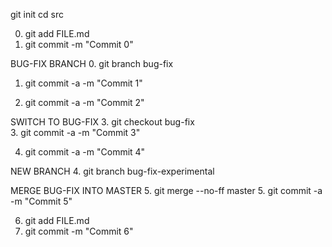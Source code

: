git init
cd src

0. git add FILE.md <br>
0. git commit -m "Commit 0" <br>

BUG-FIX BRANCH
0. git branch bug-fix <br>

1. git commit -a -m "Commit 1" <br>

2. git commit -a -m "Commit 2" <br>

SWITCH TO BUG-FIX
3. git checkout bug-fix <br>
3. git commit -a -m "Commit 3" <br>

4. git commit -a -m "Commit 4" <br>

NEW BRANCH
4. git branch bug-fix-experimental

MERGE BUG-FIX INTO MASTER
5. git merge --no-ff master
5. git commit -a -m "Commit 5" <br>

6. git add FILE.md <br>
6. git commit -m "Commit 6" <br>